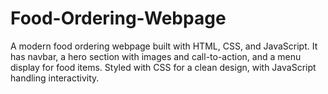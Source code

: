 # Food-Ordering-Webpage
A modern food ordering webpage built with HTML, CSS, and JavaScript. It has navbar, a hero section with images and call-to-action, and a menu display for food items. Styled with CSS for a clean design, with JavaScript handling interactivity.
